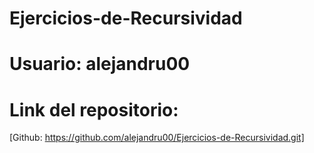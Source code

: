 # Ejercicios-de-Recursividad
# Usuario: alejandru00

# Link del repositorio: 
[Github: https://github.com/alejandru00/Ejercicios-de-Recursividad.git]
